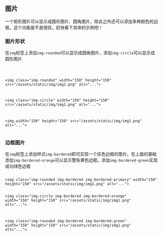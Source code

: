 ## 图片

一个矩形图片可以显示成圆形图片、圆角图片，除此之外还可以添加多种颜色的边框。这个功能是不是很炫，赶快看下具体的示例吧！


### 图片形状

在`img`标签上添加`img-rounded`可以显示成圆角图片，添加`img-circle`可以显示成圆形图片

<div class="examples-code"><pre><code>

&lt;img class="img-rounded" width="150" height="150" src="/assets/static/img/img1.png" alt="...">

&lt;img class="img-circle" width="150" height="150" src="/assets/static/img/img1.png" alt="...">

&lt;img width="150" height="150" src="/assets/static/img/img1.png" alt="...">
</code></pre>
</div>





### 边框图片

在`img`标签上添加样式`img-bordered`即可实现一个灰色边框的图片。在上面的基础添加`img-bordered-orange`可以显示警告黄色边框，添加`img-bordered-green`实现成功绿色边框

<div class="examples-code"><pre><code>
&lt;img class="img-rounded img-bordered img-bordered-primary" width="150" height="150" src="/assets/static/img/img1.png" alt="...">

&lt;img class="img-circle img-bordered img-bordered-orange" width="150" height="150" src="/assets/static/img/img1.png" alt="...">

&lt;img class="img-rounded img-bordered img-bordered-green" width="150" height="150" src="/assets/static/img/img1.png" alt="..."></code></pre>
</div>



